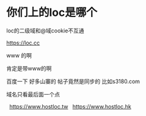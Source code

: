 # 你们上的loc是哪个


loc的二级域和@域cookie不互通<img src="static/image/smiley/default/lol.gif" smilieid="12" border="0" alt="" />

https://loc.cc

www 的啊<img id="aimg_tLkN8" onclick="zoom(this, this.src, 0, 0, 0)" class="zoom" src="https://cdn.jsdelivr.net/gh/hishis/forum-master/public/images/patch.gif" onmouseover="img_onmouseoverfunc(this)" onload="thumbImg(this)" border="0" alt="" />

肯定是带www的啊

百度一下 好多山寨的 帖子竟然是同步的 比如s3180.com

域名只看最后面一个点



&nbsp;&nbsp;https://www.hostloc.tw&nbsp; &nbsp;https://www.hostloc.hk
